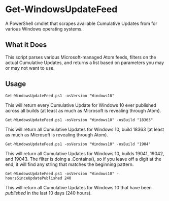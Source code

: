 # Get-WindowsUpdateFeed
A PowerShell cmdlet that scrapes available Cumulative Updates from for various Windows operating systems.

## What it Does
This script parses various Microsoft-managed Atom feeds, filters on the actual Cumulative Updates, and returns a list based on parameters you may or may not want to use.

## Usage
`Get-WindowsUpdateFeed.ps1 -osVersion "Windows10"`

This will return every Cumulative Update for Windows 10 ever published across all builds (at least as much as Microsoft is revealing through Atom).

`Get-WindowsUpdateFeed.ps1 -osVersion "Windows10" -osBuild "18363"`

This will return all Cumulative Updates for Windows 10, build 18363 (at least as much as Microsoft is revealing through Atom).

`Get-WindowsUpdateFeed.ps1 -osVersion "Windows10" -osBuild "1904"`

This will return all Cumulative Updates for Windows 10, builds 19041, 19042, and 19043. The filter is doing a .Contains(), so if you leave off a digit at the end, it will find any string that matches the beginning pattern.

`Get-WindowsUpdateFeed.ps1 -osVersion "Windows10" -hoursSinceUpdatePublished 240`

This will return all Cumulative Updates for Windows 10 that have been _published_ in the last 10 days (240 hours). 
